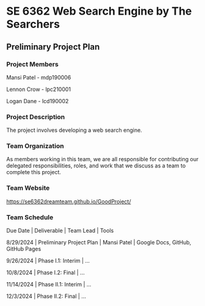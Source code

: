 # SE 6362 Web Search Engine by The Searchers

## Preliminary Project Plan

### Project Members
Mansi Patel - mdp190006

Lennon Crow - lpc210001

Logan Dane - lcd190002

### Project Description
The project involves developing a web search engine.

### Team Organization
As members working in this team, we are all responsible for contributing our delegated responsibilities, roles, and work that we discuss as a team to complete this project.

### Team Website
https://se6362dreamteam.github.io/GoodProject/

### Team Schedule
Due Date | Deliverable | Team Lead | Tools

8/29/2024 | Preliminary Project Plan | Mansi Patel | Google Docs, GitHub, GitHub Pages

9/26/2024 | Phase I.1: Interim | ...

10/8/2024 | Phase I.2: Final | ...

11/14/2024 | Phase II.1: Interim | ...

12/3/2024 | Phase II.2: Final | ...









